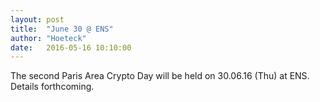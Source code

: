 ```yaml
---
layout: post
title:  "June 30 @ ENS"
author: "Hoeteck"
date:   2016-05-16 10:10:00
---
```


The second Paris Area Crypto Day will be held on 30.06.16 (Thu) at
ENS. Details forthcoming.
